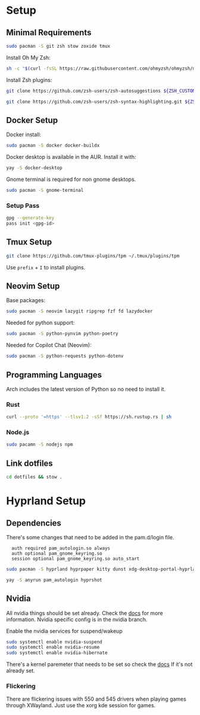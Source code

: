 # Setup

## Minimal Requirements

```bash
sudo pacman -S git zsh stow zoxide tmux
```

Install Oh My Zsh:

```bash
sh -c "$(curl -fsSL https://raw.githubusercontent.com/ohmyzsh/ohmyzsh/master/tools/install.sh)"
```

Install Zsh plugins:

```bash
git clone https://github.com/zsh-users/zsh-autosuggestions ${ZSH_CUSTOM:-~/.oh-my-zsh/custom}/plugins/zsh-autosuggestions

git clone https://github.com/zsh-users/zsh-syntax-highlighting.git ${ZSH_CUSTOM:-~/.oh-my-zsh/custom}/plugins/zsh-syntax-highlighting
```

## Docker Setup

Docker install:

```bash
sudo pacman -S docker docker-buildx
```

Docker desktop is available in the AUR. Install it with:

```bash
yay -S docker-desktop
```

Gnome terminal is required for non gnome desktops.

```bash
sudo pacman -S gnome-terminal
```

### Setup Pass

```bash
gpg --generate-key
pass init <gpg-id>
```

## Tmux Setup

```bash
git clone https://github.com/tmux-plugins/tpm ~/.tmux/plugins/tpm
```

Use `prefix` + `I` to install plugins.

## Neovim Setup

Base packages:

```bash
sudo pacman -S neovim lazygit ripgrep fzf fd lazydocker
```

Needed for python support:

```bash
sudo pacman -S python-pynvim python-poetry
```

Needed for Copilot Chat (Neovim):

```bash
sudo pacman -S python-requests python-dotenv
```

## Programming Languages

Arch includes the latest version of Python so no need to install it.

### Rust

```bash
curl --proto '=https' --tlsv1.2 -sSf https://sh.rustup.rs | sh
```

### Node.js

```bash
sudo pacamn -S nodejs npm
```

## Link dotfiles

```bash
cd dotfiles && stow .
```

# Hyprland Setup

## Dependencies

There's some changes that need to be added in the pam.d/login file.

```
  auth required pam_autologin.so always
  auth optional pam_gnome_keyring.so
  session optional pam_gnome_keyring.so auto_start
```

```bash
sudo pacman -S hyprland hyprpaper kitty dunst xdg-desktop-portal-hyprland polkit-kde-agent qt5-wayland qt6-wayland plasma-framework5 waybar qt5ct qt6ct gnome-keyring brightnessctl
```

```bash
yay -S anyrun pam_autologin hyprshot
```

## Nvidia

All nvidia things should be set already. Check the [docs](https://wiki.hyprland.org/Nvidia/) for more information. Nvidia specific config is in the nvidia branch.

Enable the nvidia services for suspend/wakeup

```bash
sudo systemctl enable nvidia-suspend
sudo systemctl enable nvidia-resume
sudo systemctl enable nvidia-hibernate
```

There's a kernel paremeter that needs to be set so check the [docs](https://wiki.hyprland.org/Nvidia/)
If it's not already set.

### Flickering

There are flickering issues with 550 and 545 drivers when playing games through XWayland.
Just use the xorg kde session for games.

